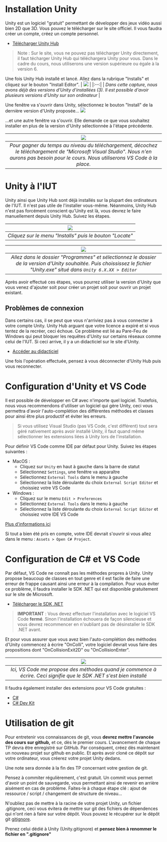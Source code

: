 # Installation Unity

Unity est un logiciel "gratuit" permettant de développer des jeux vidéo aussi bien 2D que 3D. Vous pouvez le télécharger sur le site officiel. Il vous faudra créer un compte, créez un compte personnel.

- [Télécharger Unity Hub](https://unity.com/fr/download)
> Note : Sur le site, vous ne pouvez pas télécharger Unity directement, il faut técharger Unity Hub qui téléchargera Unity pour vous. Dans le cadre du cours, nous utiliserons une version supérieure ou égale à la version 6.

Une fois Unity Hub installé et lancé. Allez dans la rubrique "Installs" et cliquez sur le bouton "Install Editor".
| ![](printscreens/installation-1.jpg) |
|:--:|
| *Dans cette capture, nous avons déjà des versions d'Unity d'installées (3). Il est possible d'avoir plusieurs versions d'Unity sur son ordinateur* |

Une fenêtre va s'ouvrir dans Unity, sélectionnez le bouton "Install" de la dernière version d'Unity proposée...
![](printscreens/installation-2.png)

...et une autre fenêtre va s'ouvrir. Elle demande ce que vous souhaitez installer en plus de la version d'Unity sélectionnée à l'étape précédente.

| ![](printscreens/installation-3.png) |
|:--:|
| *Pour gagner du temps au niveau du téléchargement, décochez le téléchargement de "Microsoft Visual Studio". Nous n'en aurons pas besoin pour le cours. Nous utiliserons VS Code à la place.* |

# Unity à l'IUT

Unity ainsi que Unity Hub sont déjà installés sur la plupart des ordinateurs de l'IUT. Il n'est pas utile de l'installer vous-même. Néanmoins, Unity Hub n'est pas forcément conscient qu'Unity est là, vous devrez le faire manuellement depuis Unity Hub. Suivez les étapes.

| ![](printscreens/locate-unity-1.png) |
|:--:|
| *Cliquez sur le menu "Installs" puis le bouton "Locate"* |

| ![](printscreens/locate-unity-2.png) |
|:--:|
| *Allez dans le dossier "Programmes" et sélectionnez le dossier de la version d'Unity souhaitée. Puis choississez le fichier "Unity.exe" situé dans `Unity 6.X.XX > Editor`* |

Après avoir effectué ces étapes, vous pourrez utiliser la version d'Unity que vous venez d'ajouter soit pour créer un projet soit pour ouvrir un projet existant.

## Problèmes de connexion
Dans certains cas, il se peut que vous n'arriviez pas à vous connecter à votre compte Unity. Unity Hub arguant que votre licence a expiré et si vous tentez de la recréer, ceci échoue. Ce problème est lié au Pare-Feu de Windows qui peut bloquer les requêtes d'Unity sur certains réseaux comme celui de l'IUT. Si ceci arrive, il y a un didacticiel sur le site d'Unity.
- [Accéder au didacticiel](https://docs.unity3d.com/Packages/com.unity.live-capture@2.0/manual/setup-network.html#manual-firewall-rule-configuration)

Une fois l'opération effectuée, pensez à vous déconnecter d'Unity Hub puis vous reconnecter.

# Configuration d'Unity et VS Code
Il est possible de développer en C# avec n'importe quel logiciel. Toutefois, nous vous recommendons d'utiliser un logiciel qui gère Unity, ceci vous permettra d'avoir l'auto-complétion des différentes méthodes et classes pour ainsi être plus productif et éviter les erreurs.

> Si vous utilisez Visual Studio (pas VS Code, c'est différent) tout sera géré nativement après avoir installé Unity, il faut quand même sélectionner les extensions liées à Unity lors de l'installation.

Pour définir VS Code comme IDE par défaut pour Unity. Suivez les étapes suivantes :
- MacOS :
  - Cliquez sur `Unity` en haut à gauche dans la barre de statut
  - Sélectionnez `Settings`, une fenêtre va apparaître
  - Sélectionnez `External Tools` dans le menu à gauche
  - Sélectionnez la liste déroulante du choix `External Script Editor` et choissiez votre VS Code
- Windows :
  - Cliquez sur le menu `Edit > Preferences`
  - Sélectionnez `External Tools` dans le menu à gauche
  - Sélectionnez la liste déroulante du choix `External Script Editor` et choissiez votre IDE VS Code

[Plus d'informations ici](https://learn.unity.com/tutorial/set-your-default-script-editor-ide#)

Si tout a bien été pris en compte, votre IDE devrait s'ouvrir si vous allez dans le menu : `Assets > Open C# Project`.

# Configuration de C# et VS Code
Par défaut, VS Code ne connaît pas les méthodes propres à Unity. Unity propose beaucoup de classes en tout genre et il est facile de faire une erreur de frappe causant ainsi une erreur à la compilation. Pour vous éviter ce problème, il faudra installer le SDK .NET qui est disponible gratuitement sur le site de Microsoft.

- [Télécharger le SDK .NET](https://dot.net/core-sdk-vscode)

> **IMPORTANT** : Vous devez effectuer l'installation avec le logiciel VS Code **fermé**. Sinon l'installation échouera de façon silencieuse et vous devrez recommencer en n'oubliant pas de désinstaller le SDK .NET avant.

Et pour vous assurer que vous avez bien l'auto-complétion des méthodes d'Unity commencez à écrire "OnColli", votre logiciel devrait vous faire des propositions dont "OnCollisionExit2D" ou "OnCollisionEnter".

| ![](printscreens/installation-4.png) |
|:--:|
| *Ici, VS Code me propose des méthodes quand je commence à écrire. Ceci signifie que le SDK .NET s'est bien installé* |

Il faudra également installer des extensions pour VS Code gratuites :
- [C#](https://marketplace.visualstudio.com/items?itemName=ms-dotnettools.csharp)
- [C# Dev Kit](https://marketplace.visualstudio.com/items?itemName=ms-dotnettools.csdevkit)

# Utilisation de git
Pour entretenir vos connaissances de git, vous **devrez mettre l'avancée des cours sur github,** et ce, dès le premier cours. L'avancement de chaque TP devra être enregistré sur GitHub. Par conséquent, créez dès maintenant un nouveau projet sur github en public. Et après avoir cloné ce dépôt sur votre ordinateur, vous créerez votre projet Unity dedans.

Une note sera donnée à la fin des TP concernant votre gestion de git.

Pensez à commiter régulièrement, c'est gratuit. Un commit vous permet d'avoir un point de sauvegarde, vous permettant ainsi de revenir en arrière aisément en cas de problème. Faites-le à chaque étape clé : ajout de ressource / script / changement de structure de niveau...

N'oubliez pas de mettre à la racine de votre projet Unity, un fichier .gitignore, ceci vous évitera de mettre sur git des fichiers de dépendences qui n'ont rien à faire sur votre dépôt. Vous pouvez le récupérer sur le dépôt git [gitignore](https://github.com/github/gitignore).

Prenez celui dédié à Unity (Unity.gitignore) et **pensez bien à renommer le fichier en ".gitignore"**
